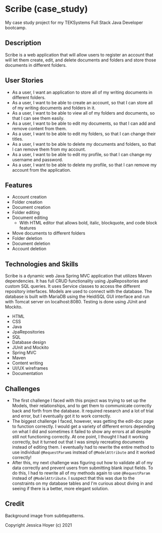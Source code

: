 # Scribe (case_study)

My case study project for my TEKSystems Full Stack Java Developer bootcamp.

## Description

Scribe is a web application that will allow users to register an account that will let them create, edit, and delete documents and folders and store those documents in different folders.

## User Stories

* As a user, I want an application to store all of my writing documents in different folders.
* As a user, I want to be able to create an account, so that I can store all of my writing documents and folders in it.
* As a user, I want to be able to view all of my folders and documents, so that I can see them easily.
* As a user, I want to be able to edit my documents, so that I can add and remove content from them.
* As a user, I want to be able to edit my folders, so that I can change their titles.
* As a user, I want to be able to delete my documents and folders, so that I can remove them from my account.
* As a user, I want to be able to edit my profile, so that I can change my username and password.
* As a user, I want to be able to delete my profile, so that I can remove my account from the application.

## Features

* Account creation
* Folder creation
* Document creation
* Folder editing
* Document editing
  * With HTML editor that allows bold, italic, blockquote, and code block features
* Move documents to different folders
* Folder deletion
* Document deletion
* Account deletion

## Technologies and Skills

Scribe is a dynamic web Java Spring MVC application that utilizes Maven dependencies. It has full CRUD functionality using JpaRepositories and custom SQL queries. It uses Service classes to access the different repository interfaces. Models are used to connect with the database. The database is built with MariaDB using the HeidiSQL GUI interface and run with Tomcat server on localhost:8080. Testing is done using JUnit and Mockito.

* HTML
* CSS
* Java
* JpaRepositories
* SQL
* Database design
* JUnit and Mockito
* Spring MVC
* Maven
* Content writing
* UI/UX wireframes
* Documentation

## Challenges

* The first challenge I faced with this project was trying to set up the Models, their relationships, and to get them to communicate correctly back and forth from the database. It required research and a lot of trial and error, but I eventually got it to work correctly.
* The biggest challenge I faced, however, was getting the edit-doc page to function correctly. I would get a variety of different errors depending on what I did and sometimes it failed to show any errors at all despite still not functioning correctly. At one point, I thought I had it working correctly, but it turned out that I was simply recreating documents instead of editing them. I eventually had to rewrite the entire method to use individual `@RequestParam`s instead of `@ModelAttribute` and it worked correctly!
* After this, my next challenge was figuring out how to validate all of my data correctly and prevent users from submitting blank input fields. To do this, I had to rewrite all of my methods again to use `@RequestParam` instead of `@ModelAttribute`. I suspect that this was due to the constraints on my database tables and I'm curious about diving in and seeing if there is a better, more elegant solution.

## Credit

Background image from subtlepatterns.

Copyright Jessica Hoyer (c) 2021
